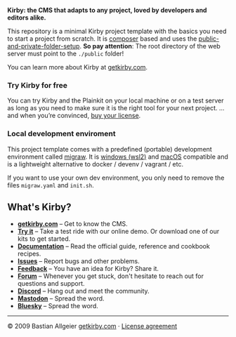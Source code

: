 **Kirby: the CMS that adapts to any project, loved by developers and editors alike.**

This repository is a minimal Kirby project template with the basics you need to start a project from scratch. It is [composer](https://getkirby.com/docs/guide/install-guide/composer) based and uses the [public-and-private-folder-setup](https://getkirby.com/docs/guide/configuration/custom-folder-setup#public-and-private-folder-setup).
**So pay attention**: The root directory of the web server must point to the `./public` folder!

You can learn more about Kirby at [getkirby.com](https://getkirby.com).

### Try Kirby for free

You can try Kirby and the Plainkit on your local machine or on a test server as long as you need to make sure it is the right tool for your next project. … and when you’re convinced, [buy your license](https://getkirby.com/buy).

### Local development enviroment

This project template comes with a predefined (portable) development environment called [migraw](https://github.com/marcharding/migraw). It is [windows (wsl2)](https://github.com/marcharding/migraw) and [macOS](https://github.com/marcharding/migraw/tree/macos) compatible and is a lightweight alternative to docker / devenv / vagrant / etc.

If you want to use your own dev environment, you only need to remove the files `migraw.yaml` and `init.sh`.

## What's Kirby?

-   **[getkirby.com](https://getkirby.com)** – Get to know the CMS.
-   **[Try it](https://getkirby.com/try)** – Take a test ride with our online demo. Or download one of our kits to get started.
-   **[Documentation](https://getkirby.com/docs/guide)** – Read the official guide, reference and cookbook recipes.
-   **[Issues](https://github.com/getkirby/kirby/issues)** – Report bugs and other problems.
-   **[Feedback](https://feedback.getkirby.com)** – You have an idea for Kirby? Share it.
-   **[Forum](https://forum.getkirby.com)** – Whenever you get stuck, don't hesitate to reach out for questions and support.
-   **[Discord](https://chat.getkirby.com)** – Hang out and meet the community.
-   **[Mastodon](https://mastodon.social/@getkirby)** – Spread the word.
-   **[Bluesky](https://bsky.app/profile/getkirby.com)** – Spread the word.

---

© 2009 Bastian Allgeier
[getkirby.com](https://getkirby.com) · [License agreement](https://getkirby.com/license)
